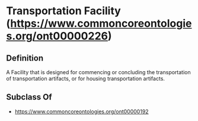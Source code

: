 # Transportation Facility (https://www.commoncoreontologies.org/ont00000226)

## Definition
A Facility that is designed for commencing or concluding the transportation of transportation artifacts, or for housing transportation artifacts.

## Subclass Of
- https://www.commoncoreontologies.org/ont00000192

